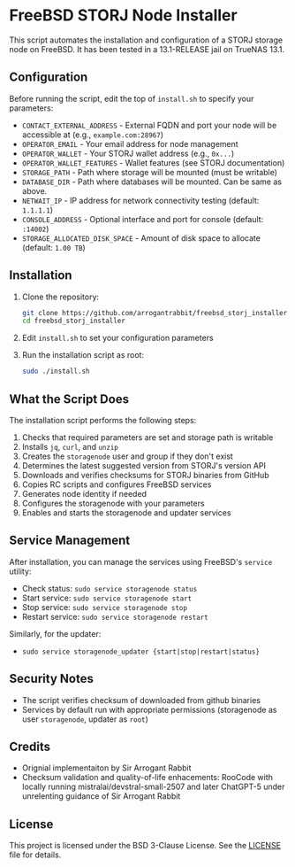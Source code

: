 # FreeBSD STORJ Node Installer

This script automates the installation and configuration of a STORJ storage node on FreeBSD. It has been tested in a 13.1-RELEASE jail on TrueNAS 13.1. 

## Configuration

Before running the script, edit the top of `install.sh` to specify your parameters:

- `CONTACT_EXTERNAL_ADDRESS` - External FQDN and port your node will be accessible at (e.g., `example.com:28967`)
- `OPERATOR_EMAIL` - Your email address for node management
- `OPERATOR_WALLET` - Your STORJ wallet address (e.g., `0x...`)
- `OPERATOR_WALLET_FEATURES` - Wallet features (see STORJ documentation)
- `STORAGE_PATH` - Path where storage will be mounted (must be writable)
- `DATABASE_DIR` - Path where databases will be mounted. Can be same as above.
- `NETWAIT_IP` - IP address for network connectivity testing (default: `1.1.1.1`)
- `CONSOLE_ADDRESS` - Optional interface and port for console (default: `:14002`)
- `STORAGE_ALLOCATED_DISK_SPACE` - Amount of disk space to allocate (default: `1.00 TB`)

## Installation

1. Clone the repository:
   ```sh
   git clone https://github.com/arrogantrabbit/freebsd_storj_installer.git
   cd freebsd_storj_installer
   ```

2. Edit `install.sh` to set your configuration parameters

3. Run the installation script as root:
   ```sh
   sudo ./install.sh
   ```

## What the Script Does

The installation script performs the following steps:

1. Checks that required parameters are set and storage path is writable
2. Installs `jq`, `curl`, and `unzip` 
3. Creates the `storagenode` user and group if they don't exist
4. Determines the latest suggested version from STORJ's version API
5. Downloads and verifies checksums for STORJ binaries from GitHub
6. Copies RC scripts and configures FreeBSD services
7. Generates node identity if needed
8. Configures the storagenode with your parameters
9. Enables and starts the storagenode and updater services

## Service Management

After installation, you can manage the services using FreeBSD's `service` utility:

- Check status: `sudo service storagenode status`
- Start service: `sudo service storagenode start`
- Stop service: `sudo service storagenode stop`
- Restart service: `sudo service storagenode restart`

Similarly, for the updater:
- `sudo service storagenode_updater {start|stop|restart|status}`

## Security Notes

- The script verifies checksum of downloaded from github binaries
- Services by default run with appropriate permissions (storagenode as user `storagenode`, updater as `root`)

## Credits 

- Orignial implementaiton by Sir Arrogant Rabbit
- Checksum validation and quality-of-life enhacements: RooCode with locally running mistralai/devstral-small-2507 and later ChatGPT-5 under unrelenting guidance of Sir Arrogant Rabbit

## License

This project is licensed under the BSD 3-Clause License. See the [LICENSE](LICENSE) file for details.
